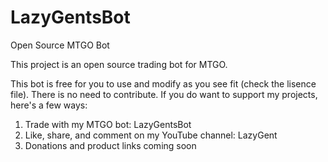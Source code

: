 # LazyGentsBot
Open Source MTGO Bot

This project is an open source trading bot for MTGO. 

This bot is free for you to use and modify as you see fit (check the lisence file). There is no need to contribute. If you do want to support my projects, here's a few ways:

1) Trade with my MTGO bot: LazyGentsBot
2) Like, share, and comment on my YouTube channel: LazyGent
3) Donations and product links coming soon
